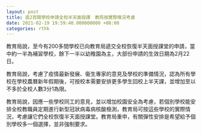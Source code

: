 ```yaml
---
layout: post
title: 逾2百間學校申請全校半天面授課　教局按實際情況考慮
date: 2021-02-19 19:59:48.000000000 +08:00
categories: rthk
---
```


教育局說，至今有200多間學校已向教育局遞交全校恢復半天面授課堂的申請，當中約一半為補習學校，餘下一半以幼稚園為主，大部份申請的生效日期為2月22日。

教育局說，考慮了疫情最新發展、衞生專家的意見及學校的準備情況，認為所有學校在學校農曆新年假期後，可按校本需要安排更多學生回校上半天課，並增加至以不多於全校人數3分1為限。

教育局說，因應一些學校同工的意見，並以增加校園安全為考慮，若個別學校能安排全校教職員定期進行新型冠狀病毒病核酸檢測，教育局可按這些學校的實際情況，考慮讓它們全校恢復半天面授課堂。教育局重申，有關彈性安排是希望給予個別學校多一個選擇，並非強制要求。
